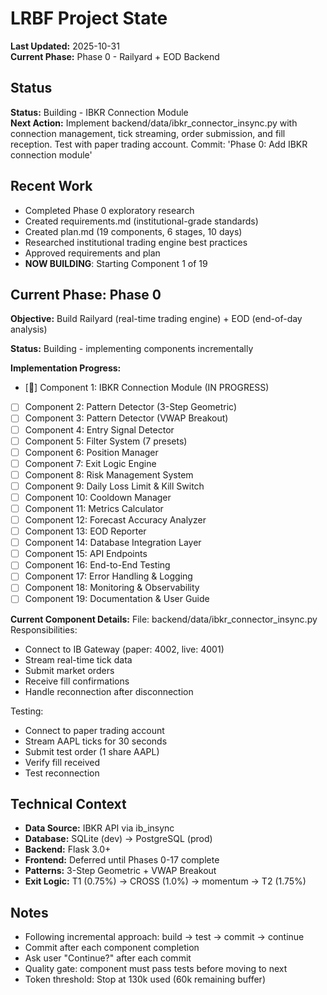 # LRBF Project State

**Last Updated:** 2025-10-31  
**Current Phase:** Phase 0 - Railyard + EOD Backend

## Status
**Status:** Building - IBKR Connection Module  
**Next Action:** Implement backend/data/ibkr_connector_insync.py with connection management, tick streaming, order submission, and fill reception. Test with paper trading account. Commit: 'Phase 0: Add IBKR connection module'

## Recent Work
- Completed Phase 0 exploratory research
- Created requirements.md (institutional-grade standards)
- Created plan.md (19 components, 6 stages, 10 days)
- Researched institutional trading engine best practices
- Approved requirements and plan
- **NOW BUILDING**: Starting Component 1 of 19

## Current Phase: Phase 0

**Objective:** Build Railyard (real-time trading engine) + EOD (end-of-day analysis)

**Status:** Building - implementing components incrementally

**Implementation Progress:**
- [🔄] Component 1: IBKR Connection Module (IN PROGRESS)
- [ ] Component 2: Pattern Detector (3-Step Geometric)
- [ ] Component 3: Pattern Detector (VWAP Breakout)
- [ ] Component 4: Entry Signal Detector
- [ ] Component 5: Filter System (7 presets)
- [ ] Component 6: Position Manager
- [ ] Component 7: Exit Logic Engine
- [ ] Component 8: Risk Management System
- [ ] Component 9: Daily Loss Limit & Kill Switch
- [ ] Component 10: Cooldown Manager
- [ ] Component 11: Metrics Calculator
- [ ] Component 12: Forecast Accuracy Analyzer
- [ ] Component 13: EOD Reporter
- [ ] Component 14: Database Integration Layer
- [ ] Component 15: API Endpoints
- [ ] Component 16: End-to-End Testing
- [ ] Component 17: Error Handling & Logging
- [ ] Component 18: Monitoring & Observability
- [ ] Component 19: Documentation & User Guide

**Current Component Details:**
File: backend/data/ibkr_connector_insync.py
Responsibilities:
- Connect to IB Gateway (paper: 4002, live: 4001)
- Stream real-time tick data
- Submit market orders
- Receive fill confirmations
- Handle reconnection after disconnection

Testing:
- Connect to paper trading account
- Stream AAPL ticks for 30 seconds
- Submit test order (1 share AAPL)
- Verify fill received
- Test reconnection

## Technical Context
- **Data Source:** IBKR API via ib_insync
- **Database:** SQLite (dev) → PostgreSQL (prod)
- **Backend:** Flask 3.0+
- **Frontend:** Deferred until Phases 0-17 complete
- **Patterns:** 3-Step Geometric + VWAP Breakout
- **Exit Logic:** T1 (0.75%) → CROSS (1.0%) → momentum → T2 (1.75%)

## Notes
- Following incremental approach: build → test → commit → continue
- Commit after each component completion
- Ask user "Continue?" after each commit
- Quality gate: component must pass tests before moving to next
- Token threshold: Stop at 130k used (60k remaining buffer)
